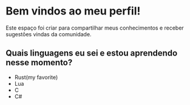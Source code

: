 # Bem vindos ao meu perfil!

Este espaço foi criar para compartilhar meus conhecimentos e receber sugestões vindas da comunidade.

## Quais linguagens eu sei e estou aprendendo nesse momento?
 - Rust(my favorite)
 - Lua
 - C
 - C#
 
 
 
